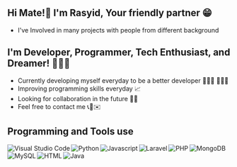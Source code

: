 ## Hi Mate!👋 I'm Rasyid, Your friendly partner 😁
- I've Involved in many projects with people from different background

## I'm Developer, Programmer, Tech Enthusiast, and Dreamer! 🧑🏻‍💻
- Currently developing myself everyday to be a better developer 🚴🏾‍♀️ 🏋🏽‍♂️ 
- Improving programming skills everyday 📈 
- Looking for collaboration in the future 👐🏻
- Feel free to contact me 📞📲✉️

## Programming and Tools use
<img align="left" alt="Visual Studio Code" src="https://img.icons8.com/fluency/48/000000/visual-studio-code-2019.png">
<img align="left" alt="Python" src="https://img.icons8.com/color/50/000000/python.png">
<img align="left" alt="Javascript" src="https://img.icons8.com/color/50/000000/javascript.png">
<img align="left" alt="Laravel" src="https://img.icons8.com/fluency/48/000000/laravel.png"/>
<img align="left" alt="PHP" src="https://img.icons8.com/ios/50/000000/php.png"/>
<img align="left" alt="MongoDB" src="https://img.icons8.com/color/48/000000/mongodb.png"/>
<img align="left" alt="MySQL" src="https://img.icons8.com/ios-filled/50/000000/mysql-logo.png"/>
<img align="left" alt="HTML" src="https://img.icons8.com/color/48/000000/html-5--v1.png"/>
<img align="left" alt="Java" src="https://img.icons8.com/color/48/000000/java-coffee-cup-logo--v1.png"/>
